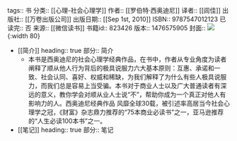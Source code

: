 tags:: 书
分类:: [[心理-社会心理学]]
作者:: [[罗伯特·西奥迪尼]]
译者:: [[闾佳]]
出版社:: [[万卷出版公司]]
出版日期:: [[Sep 1st, 2010]]
ISBN:: 9787547012123
已读完:: 否
来源:: [[微信读书]]
书籍id:: 823426
版本:: 1476575905
封面:: ![](https://weread-1258476243.file.myqcloud.com/weread/cover/31/YueWen_823426/s_YueWen_823426.jpg){:width 80}

- [[简介]]
  heading:: true
  部分:: 简介
	- 本书是西奥迪尼的社会心理学经典作品，在书中，作者从专业角度为读者阐释了顺从他人行为背后的极具说服力六大基本原则：互惠、承诺和一致、社会认同、喜好、权威和稀缺，为我们解释了为什么有些人极具说服力，而我们总是容易上当受骗。本书对于商业人士以及广大普通读者有深远的意义，教你学会对顺从业人士说“不”，帮助你成为一个真正对他人有影响力的人。西奥迪尼经典作品 风靡全球30载，被引述率高居当今社会心理学之冠，《财富》杂志鼎力推荐的“75本商业必读书”之一，亚马逊推荐的“人生必读100本书”之一。
- [[笔记]]
  heading:: true
  部分:: 笔记